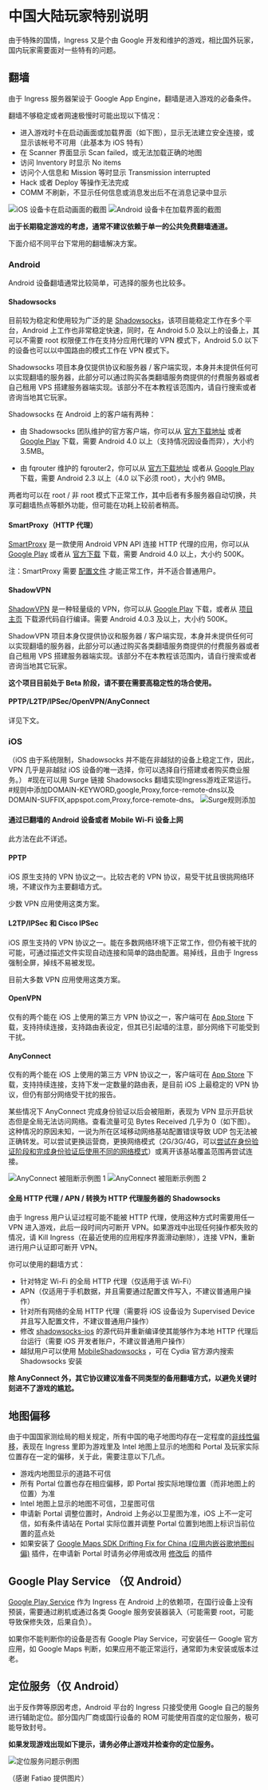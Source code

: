# 中国大陆玩家特别说明

由于特殊的国情，Ingress 又是个由 Google 开发和维护的游戏，相比国外玩家，国内玩家需要面对一些特有的问题。

## 翻墙

由于 Ingress 服务器架设于 Google App Engine，翻墙是进入游戏的必备条件。

翻墙不够稳定或者网速极慢时可能出现以下情况：

 * 进入游戏时卡在启动画面或加载界面（如下图），显示无法建立安全连接，或显示该帐号不可用（此基本为 iOS 特有）
 * 在 Scanner 界面显示 Scan failed，或无法加载正确的地图
 * 访问 Inventory 时显示 No items
 * 访问个人信息和 Mission 等时显示 Transmission interrupted
 * Hack 或者 Deploy 等操作无法完成
 * COMM 不刷新，不显示任何信息或消息发出后不在消息记录中显示

![iOS 设备卡在启动画面的截图](images/splash-screen.png) ![Android 设备卡在加载界面的截图](images/loading.png)

**出于长期稳定游戏的考虑，通常不建议依赖于单一的公共免费翻墙通道。**

下面介绍不同平台下常用的翻墙解决方案。

### Android

Android 设备翻墙通常比较简单，可选择的服务也比较多。

#### Shadowsocks

目前较为稳定和使用较为广泛的是 [Shadowsocks](http://shadowsocks.org/)，该项目能稳定工作在多个平台，Android 上工作也非常稳定快速，同时，在 Android 5.0 及以上的设备上，其可以不需要 root 权限便工作在支持分应用代理的 VPN 模式下，Android 5.0 以下的设备也可以以中国路由的模式工作在 VPN 模式下。

Shadowsocks 项目本身仅提供协议和服务器 / 客户端实现，本身并未提供任何可以实现翻墙的服务器，此部分可以通过购买各类翻墙服务商提供的付费服务器或者自己租用 VPS 搭建服务器端实现。该部分不在本教程该范围内，请自行搜索或者咨询当地其它玩家。

Shadowsocks 在 Android 上的客户端有两种：

 * 由 Shadowsocks 团队维护的官方客户端，你可以从 [官方下载地址](https://github.com/shadowsocks/shadowsocks-android/releases) 或者 [Google Play](https://play.google.com/store/apps/details?id=com.github.shadowsocks) 下载，需要 Android 4.0 以上（支持情况因设备而异），大小约 3.5MB。

 * 由 fqrouter 维护的 fqrouter2，你可以从 [官方下载地址](https://s3-ap-southeast-1.amazonaws.com/fqrouter/fqrouter-latest.html) 或者从 [Google Play](https://play.google.com/store/apps/details?id=fq.router2) 下载，需要 Android 2.3 以上（4.0 以下必须 root），大小约 9MB。

两者均可以在 root / 非 root 模式下正常工作，其中后者有多服务器自动切换，共享可翻墙热点等额外功能，但可能在功耗上较前者稍高。

#### SmartProxy（HTTP 代理）

[SmartProxy](http://smartproxy.me/) 是一款使用 Android VPN API 连接 HTTP 代理的应用，你可以从 [Google Play](https://play.google.com/store/apps/details?id=me.smartproxy) 或者从 [官方下载](http://smartproxy.me/app/SmartProxy.apk) 下载，需要 Android 4.0 以上，大小约 500K。

注：SmartProxy 需要 [配置文件](http://smartproxy.me/config.html) 才能正常工作，并不适合普通用户。

#### ShadowVPN

[ShadowVPN](https://shadowvpn.org/) 是一种轻量级的 VPN，你可以从 [Google Play](https://play.google.com/store/apps/details?id=clowwindy.shadowvpn) 下载，或者从 [项目主页](https://github.com/clowwindy/ShadowVPNAndroid) 下载源代码自行编译。需要 Android 4.0.3 及以上，大小约 500K。

ShadowVPN 项目本身仅提供协议和服务器 / 客户端实现，本身并未提供任何可以实现翻墙的服务器，此部分可以通过购买各类翻墙服务商提供的付费服务器或者自己租用 VPS 搭建服务器端实现。该部分不在本教程该范围内，请自行搜索或者咨询当地其它玩家。

**这个项目目前处于 Beta 阶段，请不要在需要高稳定性的场合使用。**

#### PPTP/L2TP/IPSec/OpenVPN/AnyConnect

详见下文。

### iOS

（iOS 由于系统限制，Shadowsocks 并不能在非越狱的设备上稳定工作，因此，VPN 几乎是非越狱 iOS 设备的唯一选择，你可以选择自行搭建或者购买商业服务。）
#现在可以用 Surge 链接 Shadowsocks 翻墙实现Ingress游戏正常运行。
#规则中添加DOMAIN-KEYWORD,google,Proxy,force-remote-dns以及DOMAIN-SUFFIX,appspot.com,Proxy,force-remote-dns。
![Surge规则添加](images/image.jpeg)
#### 通过已翻墙的 Android 设备或者 Mobile Wi-Fi 设备上网

此方法在此不详述。

#### PPTP

iOS 原生支持的 VPN 协议之一。比较古老的 VPN 协议，易受干扰且很挑网络环境，不建议作为主要翻墙方式。

少数 VPN 应用使用这类方案。

#### L2TP/IPSec 和 Cisco IPSec

iOS 原生支持的 VPN 协议之一。能在多数网络环境下正常工作，但仍有被干扰的可能，可通过描述文件实现自动连接和简单的路由配置。易掉线，且由于 Ingress 强制全屏，掉线不易被发现。

目前大多数 VPN 应用使用这类方案。

#### OpenVPN

仅有的两个能在 iOS 上使用的第三方 VPN 协议之一，客户端可在 [App Store](https://itunes.apple.com/us/app/openvpn-connect/id590379981?mt=8) 下载，支持持续连接，支持路由表设定，但其已引起墙的注意，部分网络下可能受到干扰。

#### AnyConnect

仅有的两个能在 iOS 上使用的第三方 VPN 协议之一，客户端可在 [App Store](https://itunes.apple.com/us/app/cisco-anyconnect/id392790924?mt=8) 下载，支持持续连接，支持下发一定数量的路由表，是目前 iOS 上最稳定的 VPN 协议，但仍有部分网络受干扰的报告。

某些情况下 AnyConnect 完成身份验证以后会被阻断，表现为 VPN 显示开启状态但是全局无法访问网络。查看流量可见 Bytes Received 几乎为 0（如下图）。这种情况的原因未知，一说为所在区域移动网络基站配置错误导致 UDP 包无法被正确转发。可以尝试更换运营商，更换网络模式（2G/3G/4G，可以[尝试在身份验证阶段和完成身份验证后使用不同的网络模式](https://www.v2ex.com/t/176263#reply10)）或离开该基站覆盖范围再尝试连接。

![AnyConnect 被阻断示例图 1](images/anyconnect-interrupted-1.png) ![AnyConnect 被阻断示例图 2](images/anyconnect-interrupted-2.png)

#### 全局 HTTP 代理 / APN / 转换为 HTTP 代理服务器的 Shadowsocks

由于 Ingress 用户认证过程可能不能被 HTTP 代理，使用这种方式时需要用任一 VPN 进入游戏，此后一段时间内可断开 VPN。如果游戏中出现任何操作都失败的情况，请 Kill Ingress（在最近使用的应用程序界面滑动删除），连接 VPN，重新进行用户认证即可断开 VPN。

你可以使用的翻墙方式：

 * 针对特定 Wi-Fi 的全局 HTTP 代理（仅适用于该 Wi-Fi）
 * APN（仅适用于手机数据，并且需要通过配置文件写入，不建议普通用户操作）
 * 针对所有网络的全局 HTTP 代理（需要将 iOS 设备设为 Supervised Device 并且写入配置文件，不建议普通用户操作）
 * 修改 [shadowsocks-ios](https://github.com/shadowsocks/shadowsocks-iOS) 的源代码并重新编译使其能够作为本地 HTTP 代理后台运行（需要 iOS 开发者账户，不建议普通用户操作）
 * 越狱用户可以使用 [MobileShadowsocks](https://github.com/linusyang/MobileShadowSocks) ，可在 Cydia 官方源内搜索 Shadowsocks 安装

 **除 AnyConnect 外，其它协议建议准备不同类型的备用翻墙方式，以避免关键时刻进不了游戏的尴尬。**

## 地图偏移

由于中国国家测绘局的相关规定，所有中国的电子地图均存在一定程度的[非线性偏移](http://baike.baidu.com/view/3163334.htm)，表现在 Ingress 里即为游戏里及 Intel 地图上显示的地图和 Portal 及玩家实际位置存在一定的偏移，关于此，需要注意以下几点。

 * 游戏内地图显示的道路不可信
 * 所有 Portal 位置也存在相应偏移，即 Portal 按实际地理位置（而非地图上的位置）为准
 * Intel 地图上显示的地图不可信，卫星图可信
 * 申请新 Portal 调整位置时，Android 上务必以卫星图为准，iOS 上不一定可信，如有条件请站在 Portal 实际位置并调整 Portal 位置到地图上标识当前位置的蓝点处
 * 如果安装了 [Google Maps SDK Drifting Fix for China (应用内嵌谷歌地图纠偏)](http://repo.xposed.info/module/com.oasisfeng.google.maps.rectify) 插件，在申请新 Portal 时请务必停用或改用 [修改后](https://docs.google.com/file/d/0BxNnvIFWQpP2aWdCTkdqUXdnekk/edit) 的插件

## Google Play Service （仅 Android）

[Google Play Service](https://play.google.com/store/apps/details?id=com.google.android.gms) 作为 Ingress 在 Android 上的依赖项，在国行设备上没有预装，需要通过刷机或通过各类 Google 服务安装器装入（可能需要 root，可能导致保修失效，后果自负）。

如果你不能判断你的设备是否有 Google Play Service，可安装任一 Google 官方应用，如 Google Maps 判断，如果应用不能正常运行，通常即为未安装或版本过老。

## 定位服务（仅 Android）

出于反作弊等原因考虑，Android 平台的 Ingress 只接受使用 Google 自己的服务进行辅助定位。部分国内厂商或国行设备的 ROM 可能使用百度的定位服务，极可能导致封号。

**如果发现游戏出现如下提示，请务必停止游戏并检查你的定位服务。**

![定位服务问题示例图](images/incorrect_location_service.png)

（感谢 Fatiao 提供图片）
